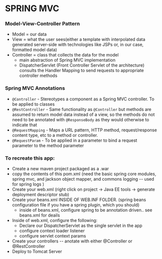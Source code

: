 # SPRING MVC

### Model-View-Controller Pattern
* Model = our data
* View = what the user sees(either a template with interpolated data generated server-side with technologies like JSPs or, in our case, formatted model data)
* Controller = class that collects the data for the model
    * main abstraction of Spring MVC implementation 
    * DispatcherServlet (Front Controller Servlet of the architecture) consults the Handler Mapping to send requests to appropriate controller methods

### Spring MVC Annotations 
* `@Controller` - Stereotypes a component as a Spring MVC controller. To be applied to classes
* `@RestController` - Same functionality as `@Controller` but methods are assumed to return model data instead of a view, so the methods do not need to be annotated with `@ResponseBody` as they would otherwise to indicate that
* `@RequestMapping` - Maps a URL pattern, HTTP method, request/response content type, etc to a method or controller. 
* `@RequestParam` - To be applied in a parameter to bind a request parameter to the method parameter


### To recreate this app:
* Create a new maven project packaged as a .war
* copy the contents of this pom.xml (need the basic spring core modules, spring mvc, and jackson object mapper, and commons logging -- used for spring logs )
* Create your web.xml (right click on project -> Java EE tools -> generate deployment descriptor stub)
* Create your beans.xml INSIDE OF WEB.INF FOLDER. (spring beans configuration file if you have a spring plugin, which you should)
	* inside of beans.xml, configure spring to be annotation driven.. see beans.xml for deails 
* Inside of web.xml, configure the following:
	* Declare our DispatcherServlet as the single servlet in the app
	* configure context loader listener
	* configure servlet context params 
* Create your controllers -- anotate with either @Controller or @RestController 
* Deploy to Tomcat Server
